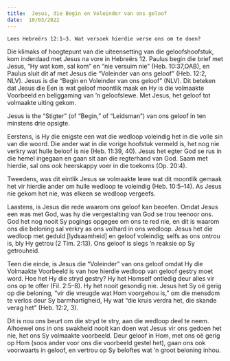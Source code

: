 ```yaml
---
title:  Jesus, die Begin en Voleinder van ons geloof
date:  10/03/2022
---
```


`Lees Hebreërs 12:1–3. Wat versoek hierdie verse ons om te doen?`

Die klimaks of hoogtepunt van die uiteensetting van die  geloofshoofstuk, kom inderdaad met Jesus na vore in Hebreërs 12. Paulus begin die brief met Jesus, “Hy wat kom, sal kom” en “nie versuim nie” (Heb. 10:37,OAB), en Paulus sluit dit af met Jesus die “Voleinder van ons geloof” (Heb. 12:2, NLV). Jesus is die “Begin en Voleinder van ons geloof” (NLV). Dit beteken dat Jesus die Een is wat geloof moontlik maak  en Hy is die volmaakte Voorbeeld en beliggaming van ’n geloofslewe.  Met Jesus, het geloof tot volmaakte uiting gekom.

Jesus is the “Stigter” (of “Begin,” of “Leidsman”) van ons geloof in ten minstens drie opsigte.

Eerstens, is Hy die enigste een wat die wedloop voleindig het in die volle sin van die woord. Die ander wat in die vorige hoofstuk vermeld is, het nog nie verkry wat hulle beloof is nie (Heb. 11:39, 40). Jesus het egter God se rus in die hemel ingegaan en gaan sit aan die regterhand van God.  Saam met hierdie, sal ons ook heerskappy voer in die toekoms (Op. 20:4).

Tweedens, was dit eintlik Jesus se volmaakte lewe wat dit moontlik gemaak het vir hierdie ander om hulle wedloop te voleindig (Heb. 10:5–14). As Jesus nie gekom het nie, was elkeen se wedloop vergeefs.

Laastens, is Jesus die rede waarom ons geloof kan beoefen. Omdat Jesus een was met God, was hy die vergestalting van God se trou teenoor ons. God het nog nooit Sy pogings opgegee om ons te red nie, en dit is waarom ons die beloning sal verkry as ons volhard in ons wedloop. Jesus het die wedloop met geduld [lydsaamheid] en geloof voleindig; selfs as ons ontrou is, bly Hy getrou (2 Tim. 2:13). Ons geloof is slegs ’n reaksie op Sy getrouheid.

Teen die einde, is Jesus die “Voleinder” van ons geloof omdat Hy die Volmaakte Voorbeeld is van hoe hierdie wedloop van geloof gestry moet word. Hoe het Hy die stryd gestry? Hy het Homself ontledig deur alles vir ons op te offer (Fil. 2:5–8). Hy het nooit gesondig nie. Jesus het Sy oë gerig op die beloning, “vir die vreugde wat Hom voorgehou is,” om die mensdom te verlos deur Sy barmhartigheid, Hy wat  “die kruis verdra het, die skande verag het” (Heb. 12:2, 3).

Dit is nou ons beurt om die stryd te stry, aan die wedloop deel te neem. Alhoewel ons in ons swakheid nooit kan doen wat Jesus vir ons gedoen het nie, het ons Sy volmaakte voorbeeld. Deur geloof in Hom, met ons oë gerig op Hom (soos ander voor ons die voorbeeld gestel het), gaan ons  ook voorwaarts in geloof, en vertrou op Sy beloftes wat ’n groot beloning inhou.
